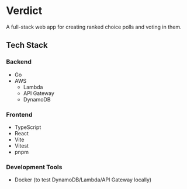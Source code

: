 # Verdict

A full-stack web app for creating ranked choice polls and voting in them.

## Tech Stack

### Backend

- Go
- AWS
  - Lambda
  - API Gateway
  - DynamoDB

### Frontend

- TypeScript
- React
- Vite
- Vitest
- pnpm

### Development Tools

- Docker (to test DynamoDB/Lambda/API Gateway locally)
